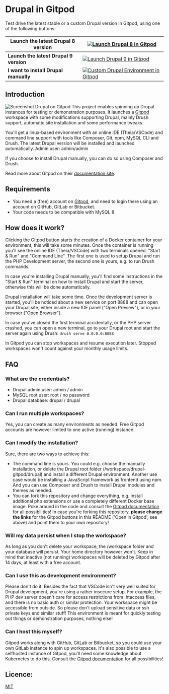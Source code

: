 # Drupal in Gitpod

Test drive the latest stable or a custom Drupal version in Gitpod, using one of the following buttons:
  
|**Launch the latest Drupal 8 version**|[![Launch Drupal 8 in Gitpod](https://gitpod.io/button/open-in-gitpod.svg)](https://gitpod.io/#DRUPAL_MAJOR=8/https://github.com/drubb/drupal-gitpod)|
|-|-|
|**Launch the latest Drupal 9 version**|[![Launch Drupal 9 in Gitpod](https://gitpod.io/button/open-in-gitpod.svg)](https://gitpod.io/#DRUPAL_MAJOR=9/https://github.com/drubb/drupal-gitpod)|
|**I want to install Drupal manually**|[![Custom Drupal Environment in Gitpod](https://gitpod.io/button/open-in-gitpod.svg)](https://gitpod.io/#DRUPAL_MAJOR=none/https://github.com/drubb/drupal-gitpod)|

## Introduction

![Screenshot Drupal on Gitpod](https://repository-images.githubusercontent.com/299027069/cf3d5480-00d1-11eb-83e4-e52eefc2f38f)
This project enables spinning up Drupal instances for testing or demonstration purposes. It launches a [Gitpod](https://gitpod.io) workspace with
some modifications supporting Drupal, mainly Drush support, automatic site installation and some performance tweaks.

You'll get a linux-based environment with an online IDE (Theia/VSCode) and command line support with tools like Composer, Git, npm, MySQL CLI and Drush. The latest Drupal version will be installed and launched automatically. Admin user: admin/admin

If you choose to install Drupal manually, you can do so using Composer and Drush.

Read more about Gitpod on their [documentation site](https://www.gitpod.io/docs/).

## Requirements

* You need a (free) account on [Gitpod](https://gitpod.io), and need to login there using an account on GitHub, GitLab or Bitbucket.
* Your code needs to be compatible with MySQL 8

## How does it work?

Clicking the Gitpod button starts the creation of a Docker container for your environment, this will take some minutes. Once the container is
running you'll see the online IDE (Theia/VSCode) with two terminals opened: "Start & Run" and "Command Line". The first one is used to setup Drupal
and run the PHP Development server, the second one is yours, e.g. to run Drush commands.

In case you're installing Drupal manually, you'll find some instructions in the "Start & Run" terminal on how to install Drupal and start the server, otherwise this will be done automatically.

Drupal installation will take some time. Once the development server is started, you'll be noticed about a new service on port 8888 and
can open your Drupal site, either inside a new IDE panel ("Open Preview"), or in your browser ("Open Browser").

In case you've closed the first terminal accidentally, or the PHP server crashed, you can open a new terminal, go to your Drupal root and start the server again using Drush: `drush serve 0.0.0.0:8888`

In Gitpod you can stop workspaces and resume execution later. Stopped workspaces won't count against your monthly usage limits.

## FAQ

### What are the credentials?
* Drupal admin user: admin / admin
* MySQL root user: root / no password
* Drupal database: drupal / drupal

### Can I run multiple workspaces?
Yes, you can create as many environments as needed. Free Gitpod accounts are however limited to one active (running) instance.

### Can I modify the installation?
Sure, there are two ways to achieve this:
* The command line is yours. You could e.g. choose the manually installation, or delete the Drupal root folder (/workspace/drupal-gitpod/drupal) and install a different Drupal environment. Another use case would be installing a JavaScript framework as frontend using npm. And you can use Composer and Drush to install Drupal modules and themes as needed.
* You can fork this repository and change everything, e.g. install additional php extensions or use a completely different Docker base image. Poke around in the code and consult the [Gitpod documentation](https://www.gitpod.io/docs/) for all possibilities!
In case you're forking this repository, **please change the links** for the Gitpod buttons in this README ('Open in Gitpod', see above) and point them to your own repository!

### Will my data persist when I stop the workspace?
As long as you don't delete your workspace, the /workspace folder and your database will persist. Your home directory however won't. Keep in mind that inactive (not running) workspaces will be deleted by Gitpod after 14 days, at least with a free account.

### Can I use this as development environment?
Please don't do it. Besides the fact that VSCode isn't very well suited for Drupal development, you're using a rather insecure setup. For example, the PHP dev server doesn't care for access restrictions from .htaccess files, and there is no basic auth or similar protection. Your workspace might be accessible from outside. So please don't upload sensitive data or ssh private keys and similar stuff! This environment is meant for quickly testing out things or demonstration purposes, nothing else!

### Can I host this myself?
Gitpod works along with GitHub, GitLab or Bitbucket, so you could use your own GitLab instance to spin up workspaces. It's also possible to use a selfhosted instance of Gitpod, you'll need some knowledge about Kubernetes to do this. Consult the [Gitpod documentation](https://www.gitpod.io/docs/) for all possibilities!

## Licence:
[MIT](https://choosealicense.com/licenses/mit/)
